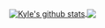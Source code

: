 <a href="https://github.com/anuraghazra/github-readme-stats">
  <img align="center" src="https://github-readme-stats.vercel.app/api?username=kyletruong&show_icons=true&count_private=true&line_height=27" alt="Kyle's github stats" />
</a>
<a href="https://github.com/anuraghazra/github-readme-stats">
  <img align="center" src="https://github-readme-stats.vercel.app/api/top-langs/?username=kyletruong&&hide=swift,shell,vimscript" />
</a>
